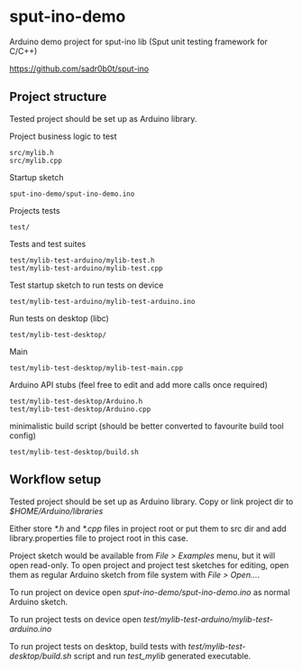 # sput-ino-demo
Arduino demo project for sput-ino lib (Sput unit testing framework for C/C++)

https://github.com/sadr0b0t/sput-ino

## Project structure

Tested project should be set up as Arduino library.

Project business logic to test
~~~
src/mylib.h
src/mylib.cpp
~~~

Startup sketch
~~~
sput-ino-demo/sput-ino-demo.ino
~~~

Projects tests
~~~
test/
~~~

Tests and test suites
~~~
test/mylib-test-arduino/mylib-test.h
test/mylib-test-arduino/mylib-test.cpp
~~~

Test startup sketch to run tests on device
~~~
test/mylib-test-arduino/mylib-test-arduino.ino
~~~

Run tests on desktop (libc)
~~~
test/mylib-test-desktop/
~~~

Main
~~~
test/mylib-test-desktop/mylib-test-main.cpp
~~~

Arduino API stubs (feel free to edit and add more calls once required)
~~~
test/mylib-test-desktop/Arduino.h
test/mylib-test-desktop/Arduino.cpp
~~~

minimalistic build script (should be better converted to favourite build tool config)
~~~
test/mylib-test-desktop/build.sh
~~~

## Workflow setup

Tested project should be set up as Arduino library. Copy or link project dir to _$HOME/Arduino/libraries_

Either store _*.h_ and _*.cpp_ files in project root or put them to src dir and add library.properties file to project root in this case.

Project sketch would be available from _File > Examples_ menu, but it will open read-only. To open project and project test sketches for editing, open them as regular Arduino sketch from file system with _File > Open..._.

To run project on device open _sput-ino-demo/sput-ino-demo.ino_ as normal Arduino sketch.

To run project tests on device open _test/mylib-test-arduino/mylib-test-arduino.ino_

To run project tests on desktop, build tests with _test/mylib-test-desktop/build.sh_ script and run _test_mylib_ generated executable.

